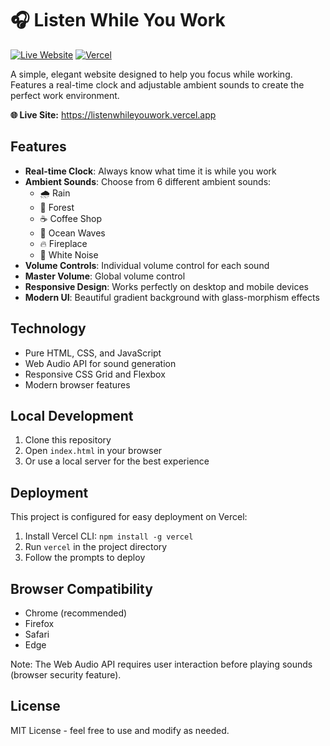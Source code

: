 # 🎧 Listen While You Work

[![Live Website](https://img.shields.io/badge/Live-Website-brightgreen?style=for-the-badge)](https://listenwhileyouwork.vercel.app)
[![Vercel](https://img.shields.io/badge/Deployed%20on-Vercel-black?style=for-the-badge&logo=vercel)](https://vercel.com)

A simple, elegant website designed to help you focus while working. Features a real-time clock and adjustable ambient sounds to create the perfect work environment.

**🌐 Live Site:** https://listenwhileyouwork.vercel.app

## Features

- **Real-time Clock**: Always know what time it is while you work
- **Ambient Sounds**: Choose from 6 different ambient sounds:
  - 🌧️ Rain
  - 🌲 Forest
  - ☕ Coffee Shop
  - 🌊 Ocean Waves
  - 🔥 Fireplace
  - 🎵 White Noise
- **Volume Controls**: Individual volume control for each sound
- **Master Volume**: Global volume control
- **Responsive Design**: Works perfectly on desktop and mobile devices
- **Modern UI**: Beautiful gradient background with glass-morphism effects

## Technology

- Pure HTML, CSS, and JavaScript
- Web Audio API for sound generation
- Responsive CSS Grid and Flexbox
- Modern browser features

## Local Development

1. Clone this repository
2. Open `index.html` in your browser
3. Or use a local server for the best experience

## Deployment

This project is configured for easy deployment on Vercel:

1. Install Vercel CLI: `npm install -g vercel`
2. Run `vercel` in the project directory
3. Follow the prompts to deploy

## Browser Compatibility

- Chrome (recommended)
- Firefox
- Safari
- Edge

Note: The Web Audio API requires user interaction before playing sounds (browser security feature).

## License

MIT License - feel free to use and modify as needed.
